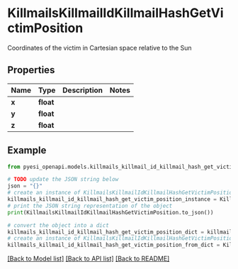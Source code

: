 # KillmailsKillmailIdKillmailHashGetVictimPosition

Coordinates of the victim in Cartesian space relative to the Sun 

## Properties

Name | Type | Description | Notes
------------ | ------------- | ------------- | -------------
**x** | **float** |  | 
**y** | **float** |  | 
**z** | **float** |  | 

## Example

```python
from pyesi_openapi.models.killmails_killmail_id_killmail_hash_get_victim_position import KillmailsKillmailIdKillmailHashGetVictimPosition

# TODO update the JSON string below
json = "{}"
# create an instance of KillmailsKillmailIdKillmailHashGetVictimPosition from a JSON string
killmails_killmail_id_killmail_hash_get_victim_position_instance = KillmailsKillmailIdKillmailHashGetVictimPosition.from_json(json)
# print the JSON string representation of the object
print(KillmailsKillmailIdKillmailHashGetVictimPosition.to_json())

# convert the object into a dict
killmails_killmail_id_killmail_hash_get_victim_position_dict = killmails_killmail_id_killmail_hash_get_victim_position_instance.to_dict()
# create an instance of KillmailsKillmailIdKillmailHashGetVictimPosition from a dict
killmails_killmail_id_killmail_hash_get_victim_position_from_dict = KillmailsKillmailIdKillmailHashGetVictimPosition.from_dict(killmails_killmail_id_killmail_hash_get_victim_position_dict)
```
[[Back to Model list]](../README.md#documentation-for-models) [[Back to API list]](../README.md#documentation-for-api-endpoints) [[Back to README]](../README.md)


